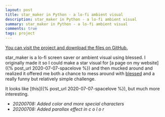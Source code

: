 ```yaml
---
layout: post
title: star_maker in Python - a lo-fi ambient visual
description: star_maker in Python - a lo-fi ambient visual
summary: star_maker in Python - a lo-fi ambient visual
comments: true
tags: project
---
```


[You can visit the project and download the files on GitHub.](https://github.com/milofultz/star_maker)

star_maker is a lo-fi screen saver or ambient visual using blessed. I originally made it so I could make a star visual for [a page on my website]({% post_url 2020-07-07-spacelove %}) and then mucked around and realized it offered me both a chance to mess around with [blessed](https://github.com/jquast/blessed) and a really funny but relatively simple challenge.

It looks like [this]({% post_url 2020-07-07-spacelove %}), but much more interesting.

- *20200708: Added color and more special characters*
- *20200708: Added parallax effect in  c o l o r*